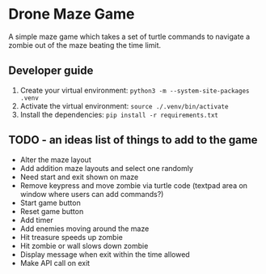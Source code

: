 # Drone Maze Game

A simple maze game which takes a set of turtle commands to navigate a zombie out of the maze beating the time limit.

## Developer guide
1. Create your virtual environment: ```python3 -m --system-site-packages .venv```
2. Activate the virtual environment: ```source ./.venv/bin/activate```
3. Install the dependencies: ```pip install -r requirements.txt```

## TODO - an ideas list of things to add to the game

* Alter the maze layout
* Add addition maze layouts and select one randomly
* Need start and exit shown on maze
* Remove keypress and move zombie via turtle code (textpad area on window where users can add commands?)
* Start game button
* Reset game button
* Add timer
* Add enemies moving around the maze
* Hit treasure speeds up zombie
* Hit zombie or wall slows down zombie
* Display message when exit within the time allowed
* Make API call on exit
